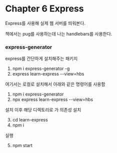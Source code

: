 # Chapter 6 Express

Express를 사용해 실제 웹 서버를 띄워본다.

책에서는 pug를 사용하는데 나는 handlebars를 사용한다.


### express-generator
express를 간단하게 설치해주는 패키지  

1. npm i express-generator -g
2. express learn-express --view=hbs

여기서는 로컬로 설치해서 아래와 같은 명령어를 사용함
1. npm i express-generator
2. npx express learn-express --view=hbs

설치 이후 해당 디렉토리로 가 의존성 설치

3. cd learn-express
4. npm i

실행

5. npm start

